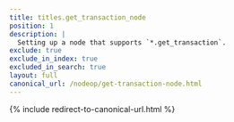 ```yaml
---
title: titles.get_transaction_node
position: 1
description: |
  Setting up a node that supports `*.get_transaction`.
exclude: true
exclude_in_index: true
excluded_in_search: true
layout: full
canonical_url: /nodeop/get-transaction-node.html
---
```

{% include redirect-to-canonical-url.html %}
